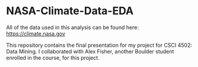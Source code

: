 # NASA-Climate-Data-EDA

All of the data used in this analysis can be found here: https://climate.nasa.gov

This repository contains the final presentation for my project for CSCI 4502: Data Mining. I collaborated with Alex Fisher, another Boulder student enrolled in the course, for this project.
